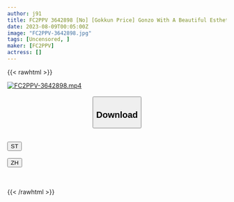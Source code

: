 ```yaml
---
author: j91
title: FC2PPV 3642898 [No] [Gokkun Price] Gonzo With A Beautiful Esthetician! Seducing A Man With A Slender Body, A Sex** Perverted Woman Who Seeks A Meat Stick! Shoot Your Face On Your Lewd Face And Fuck It On The Sofa And Bed! The Last Is A Large Amount Of Vaginal Cum Shot! *Bonus High-Definition Version
date: 2023-08-09T00:05:00Z
image: "FC2PPV-3642898.jpg"
tags: [Uncensored, ]
maker: [FC2PPV]
actress: []
---
```



{{< rawhtml >}}

<div class="video" data-videoid="Rkpv7PXmg9ideo9">
    <a href="javascript:;">
        <img src="https://my.j91.asia/posts/FC2PPV-3642898/FC2PPV-3642898.jpg" width="WIDTH" height="HEIGHT" alt="FC2PPV-3642898.mp4" loading="lazy">
    </a>
</div>

<script type="text/javascript" src="https://j91.asia/asset/on-demand-st.js"></script>

<br>
  <link rel="stylesheet" href="https://j91.asia/asset/bs5.css">
  
  <center>
  <button class="btn btn-primary" type="button" data-bs-toggle="collapse" data-bs-target=".multi-collapse" aria-expanded="false" aria-controls="multiCollapseExample1 multiCollapseExample2"><h2>Download</h2></button></center>
</p>
<div class="row">
  <div class="col">
    <div class="collapse multi-collapse" id="multiCollapseExample1">
      <div class="card card-body">
	      	      <br>
<div class="buttons">  
<a href="https://streamtape.to/v/Rkpv7PXmg9ideo9"><button class="btn-hover color-3"><i class="fa fa-download"></i> ST</button></a></div>
    </div>
  </div>
</div>
  <div class="col">
    <div class="collapse multi-collapse" id="multiCollapseExample2">
      <div class="card card-body">
	      <br>
<div class="buttons">
    <a href="https://lylxan.com/tbvxynbeoqne"><button class="btn-hover color-9"><i class="fa fa-download"></i> ZH</button></a></div>
<br><br>
      </div>
    </div>
  </div>
</div>

{{< /rawhtml >}}